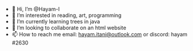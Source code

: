 - 👋 Hi, I’m @Hayam-I
- 👀 I’m interested in reading, art, programming
- 🌱 I’m currently learning trees in java
- 💞️ I’m looking to collaborate on an html website
- 📫 How to reach me email: hayam.itani@outlook.com or discord: hayam #2630

<!---
Hayam-I/Hayam-I is a ✨ special ✨ repository because its `README.md` (this file) appears on your GitHub profile.
You can click the Preview link to take a look at your changes.
--->
